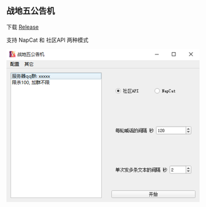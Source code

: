 
## 战地五公告机

下载 [Release](https://github.com/fxxk-bot/bfv-notice-bot/releases)

支持 NapCat 和 社区API 两种模式

![demo](/doc/1.png)